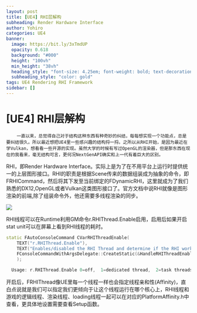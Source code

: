 ```yaml
---
layout: post
title: [UE4] RHI层解构
subheading: Render Hardware Interface
author: Yohiro
categories: UE4
banner:
  image: https://bit.ly/3xTmdUP
  opacity: 0.618
  background: "#000"
  height: "100vh"
  min_height: "38vh"
  heading_style: "font-size: 4.25em; font-weight: bold; text-decoration: underline"
  subheading_style: "color: gold"
tags: UE4 Rendering RHI Framework
sidebar: []
---
```


# [UE4] RHI层解构

        一直以来，总觉得自己对于结构这种东西有种奇妙的纠结，每每想实现一个功能点，总是要纠结很久。所以最近想把UE4里一些感兴趣的结构捋一捋。之所以从RHI开始，是因为最近在学Vulkan，想看看一些开源的实现。虽然大学的时候有写过OpenGL的渲染器，但是那东西在现在的我看来，毫无结构可言，更何况NextGenAPI确实和上一代有着巨大的区别。

RHI，即Render Hardware Interface。实际上是为了在不用平台上运行时提供统一的上层图形接口。RHI的职责是根据Scene传来的数据组装成为抽象的命令，即FRHICommand，然后将其下发至当前绑定的FDynamicRHI，这里就成为了我们熟悉的DX12,OpenGL或者Vulkan这类图形接口了。官方文档中说RHI就像是图形渲染的前端,除了组装命令外，他还需要多线程渲染的同步。

![](https://docs.unrealengine.com/4.27/Images/ProgrammingAndScripting/Rendering/ParallelRendering/Parallel_Rendering_00.webp)

RHI线程可以在Runtime利用GM命令r.RHIThread.Enable启用，启用后如果开启stat unit可以在屏幕上看到RHI线程的耗时。
```cpp
static FAutoConsoleCommand CVarRHIThreadEnable(
	TEXT("r.RHIThread.Enable"),
	TEXT("Enables/disabled the RHI Thread and determine if the RHI work runs on a dedicated thread or not.\n"),	
	FConsoleCommandWithArgsDelegate::CreateStatic(&HandleRHIThreadEnableChanged)
	);

  Usage: r.RHIThread.Enable 0=off,  1=dedicated thread,  2=task threads;
```
开启后，FRHIThread像UE里每一个线程一样也会指定线程亲和性(Affinity)，直白点说就是我们可以指定我们更倾向于让这个线程运行在哪个核心上，RHI线程和游戏的逻辑线程、渲染线程、loading线程一起可以在对应的PlatformAffinity.h中查看，更具体地设置需要查看Setup函数。



